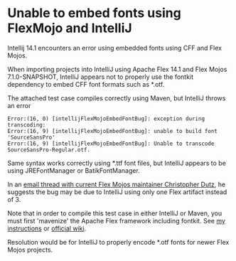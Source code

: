 # Unable to embed fonts using FlexMojo and IntelliJ

Intellij 14.1 encounters an error using embedded fonts using CFF and Flex Mojos.

When importing projects into IntelliJ using Apache Flex 14.1 and Flex Mojos 7.1.0-SNAPSHOT,
IntelliJ appears not to properly use the fontkit dependency to embed CFF font formats such as *.otf.

The attached test case compiles correctly using Maven, but IntelliJ throws an error
```
Error:(16, 0) [intellijFlexMojoEmbedFontBug]: exception during transcoding:
Error:(16, 9) [intellijFlexMojoEmbedFontBug]: unable to build font 'SourceSansPro'
Error:(16, 9) [intellijFlexMojoEmbedFontBug]: Unable to transcode SourceSansPro-Regular.otf.
```

Same syntax works correctly using *.ttf font files, but IntelliJ appears to be using JREFontManager or BatikFontManager.

In an [email thread with current Flex Mojos maintainer Christopher Dutz](http://apache-flex-users.2333346.n4.nabble.com/Flex-Mojos-Fonts-and-Theme-Questions-tc10999.html), he suggests the bug may be due to IntelliJ using only one Flex artifact instead of 3.

Note that in order to compile this test case in either IntelliJ or Maven, you must first 'mavenize' the Apache Flex framework including fontkit. See [my instructions](https://github.com/marstonstudio/crossUserMedia/blob/master/README.md) or [official wiki](https://cwiki.apache.org/confluence/display/FLEX/Building+Flex+applications+with+Maven).

Resolution would be for IntelliJ to properly encode *.otf fonts for newer Flex Mojos projects.
